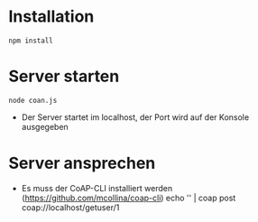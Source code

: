 # Installation
    npm install

# Server starten
    node coan.js
* Der Server startet im localhost, der Port wird auf der Konsole ausgegeben

# Server ansprechen
* Es muss der CoAP-CLI installiert werden (https://github.com/mcollina/coap-cli)
    echo '' | coap post coap://localhost/getuser/1
